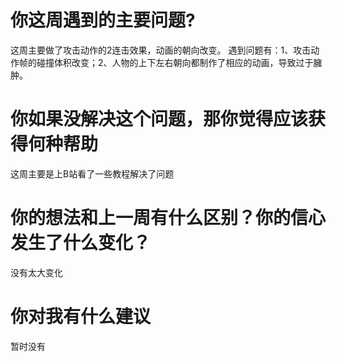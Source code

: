 # 你这周遇到的主要问题?
这周主要做了攻击动作的2连击效果，动画的朝向改变。
遇到问题有：1、攻击动作帧的碰撞体积改变；2、人物的上下左右朝向都制作了相应的动画，导致过于臃肿。

# 你如果没解决这个问题，那你觉得应该获得何种帮助
这周主要是上B站看了一些教程解决了问题

# 你的想法和上一周有什么区别？你的信心发生了什么变化？
没有太大变化

# 你对我有什么建议
暂时没有

